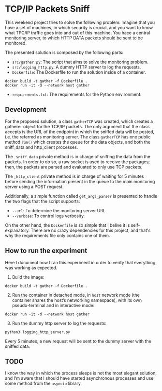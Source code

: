 # TCP/IP Packets Sniff
This weekend project tries to solve the following problem: Imagine that you have a set of machines, in which security is crucial, and you want to know what TPC/IP traffic goes into and out of this machine. You hace a central monitoring server, to which HTTP DATA packets should be sent to be monitored. 

The presented solution is composed by the following parts:
* `src/gather.py`: The script that aims to solve the monitoring problem.
* `src/logging_http.py`: A dummy HTTP server to log the requests.
* `Dockerfile`: The Dockerfile to run the solution inside of a container. 
```
docker build -t gather -f Dockerfile .
docker run -it -d --network host gather
```
* `requirements.txt`: The requirements for the Python environment.

## Development
For the proposed solution, a class `gatherTCP` was created, which creates a gatherer object for the TCP/IP packets. The only argument that the class accepts is the URL of the endpoint in which the sniffed data will be posted, i.e. the referred as monitoring server. 
The class `gatherTCP` has one public method `run()` which creates the queue for the data objects, and both the sniff_data and http_client processes. 

The `_sniff_data` private method is in charge of sniffing the data from the packets. In order to do so, a raw socket is used to receive the packages; then, the packets are parsed and evaluated to only use TCP packets.

The `_http_client` private method is in charge of waiting for 5 minutes before sending the information present in the queue to the main monitoring server using a POST request. 

Additionally, a simple function called `get_args_parser` is presented to handle the two flags that the script supports:
* `--url`: To determine the monitoring server URL.
* `--verbose`: To control logs verbosity. 

On the other hand, the `Dockerfile` is so simple that I belive it is self-explanatory. There are no crazy dependencies for this project, and that's why the requirements file only contains one of them.

## How to run the experiment
Here I document how I ran this experiment in order to verify that everything was working as expected.

1. Build the image:
```
docker build -t gather -f Dockerfile .
```

2. Run the container in detached mode, in `host` network mode (the container shares the host’s networking namespace), with its own pseudo-terminal and in interactive mode:
```
docker run -it -d --network host gather
```

3. Run the dummy http server to log the requests:
```
python3 logging_http_server.py
```

Every 5 minutes, a new request will be sent to the dummy server with the sniffed data.

## TODO
I know the way in which the process sleeps is not the most elegant solution, and I'm aware that I should have started asynchronous processes and use some method from the `asyncio` library.
